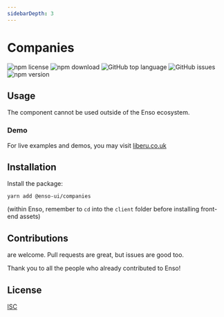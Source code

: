 ```yaml
---
sidebarDepth: 3
---
```


# Companies

![npm license](https://img.shields.io/npm/l/@enso-ui/companies.svg) 
![npm download](https://img.shields.io/npm/dm/@enso-ui/companies.svg) 
![GitHub top language](https://img.shields.io/github/languages/top/enso-ui/companies.svg) 
![GitHub issues](https://img.shields.io/github/issues/enso-ui/companies.svg) 
![npm version](https://img.shields.io/npm/v/@enso-ui/companies.svg) 

## Usage
The component cannot be used outside of the Enso ecosystem.

### Demo

For live examples and demos, you may visit [liberu.co.uk](https://www.liberu.co.uk)

## Installation

Install the package:
```
yarn add @enso-ui/companies
```

(within Enso, remember to `cd` into the `client` folder before installing front-end assets)

## Contributions

are welcome. Pull requests are great, but issues are good too.

Thank you to all the people who already contributed to Enso!

## License

[ISC](https://opensource.org/licenses/ISC)

